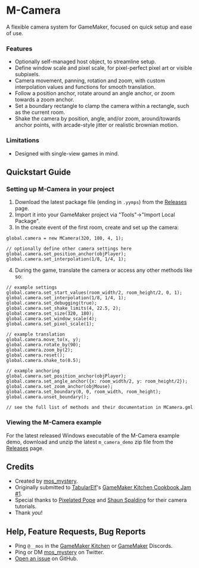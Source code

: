 # M-Camera

A flexible camera system for GameMaker, focused on quick setup and ease of use.

### Features

- Optionally self-managed host object, to streamline setup.
- Define window scale and pixel scale, for pixel-perfect pixel art or visible subpixels.
- Camera movement, panning, rotation and zoom, with custom interpolation values and functions for smooth translation.
- Follow a position anchor, rotate around an angle anchor, or zoom towards a zoom anchor.
- Set a boundary rectangle to clamp the camera within a rectangle, such as the current room.
- Shake the camera by position, angle, and/or zoom, around/towards anchor points, with arcade-style jitter or realistic brownian motion.

### Limitations

- Designed with single-view games in mind.

## Quickstart Guide

### Setting up M-Camera in your project

1. Download the latest package file (ending in `.yymps`) from the [Releases](https://github.com/mosmystery/M-Camera/releases) page.
2. Import it into your GameMaker project via "Tools"->"Import Local Package".
3. In the create event of the first room, create and set up the camera:

```gml
global.camera = new MCamera(320, 180, 4, 1);

// optionally define other camera settings here
global.camera.set_position_anchor(objPlayer);
global.camera.set_interpolation(1/8, 1/4, 1);
```

4. During the game, translate the camera or access any other methods like so:

```gml
// example settings
global.camera.set_start_values(room_width/2, room_height/2, 0, 1);
global.camera.set_interpolation(1/8, 1/4, 1);
global.camera.set_debugging(true);
global.camera.set_shake_limits(4, 22.5, 2);
global.camera.set_size(320, 180);
global.camera.set_window_scale(4);
global.camera.set_pixel_scale(1);

// example translation
global.camera.move_to(x, y);
global.camera.rotate_by(90);
global.camera.zoom_by(2);
global.camera.reset();
global.camera.shake_to(0.5);

// example anchoring
global.camera.set_position_anchor(objPlayer);
global.camera.set_angle_anchor({x: room_width/2, y: room_height/2});
global.camera.set_zoom_anchor(objMouse);
global.camera.set_boundary(0, 0, room_width, room_height);
global.camera.unset_boundary();

// see the full list of methods and their documentation in MCamera.gml
```

### Viewing the M-Camera example

For the latest released Windows executable of the M-Camera example demo, download and unzip the latest `m_camera_demo` zip file from the [Releases](https://github.com/mosmystery/M-Camera/releases) page.

## Credits

- Created by [mos_mystery](https://twitter.com/mos_mystery).
- Originally submitted to [TabularElf](https://twitter.com/TabularElf)'s [GameMaker Kitchen Cookbook Jam #1](https://itch.io/jam/cookbook-jam-1).
- Special thanks to [Pixelated Pope](https://www.youtube.com/@PixelatedPope) and [Shaun Spalding](https://www.youtube.com/@ShaunJS) for their camera tutorials.
- Thank *you*!

## Help, Feature Requests, Bug Reports

- Ping `@__mos` in the [GameMaker Kitchen](https://discord.gg/8krYCqr) or [GameMaker](https://discord.com/invite/gamemaker) Discords.
- Ping or DM [mos_mystery](https://twitter.com/mos_mystery) on Twitter.
- [Open an issue](https://github.com/mosmystery/M-Camera/issues) on GitHub.